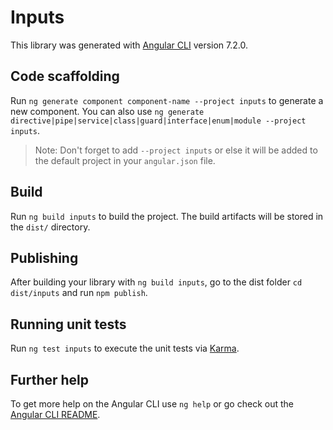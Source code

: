 # Inputs

This library was generated with [Angular CLI](https://github.com/angular/angular-cli) version 7.2.0.

## Code scaffolding

Run `ng generate component component-name --project inputs` to generate a new component. You can also use `ng generate directive|pipe|service|class|guard|interface|enum|module --project inputs`.
> Note: Don't forget to add `--project inputs` or else it will be added to the default project in your `angular.json` file. 

## Build

Run `ng build inputs` to build the project. The build artifacts will be stored in the `dist/` directory.

## Publishing

After building your library with `ng build inputs`, go to the dist folder `cd dist/inputs` and run `npm publish`.

## Running unit tests

Run `ng test inputs` to execute the unit tests via [Karma](https://karma-runner.github.io).

## Further help

To get more help on the Angular CLI use `ng help` or go check out the [Angular CLI README](https://github.com/angular/angular-cli/blob/master/README.md).
